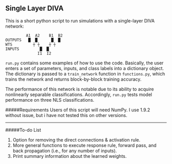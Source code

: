 
Single Layer DIVA
---
This is a short python script to run simulations with a single-layer DIVA network:

             A1  A2    B1  B2
    OUTPUTS   █  █      █  █
    WTS         ┼ ┼    ┼ ┼
    INPUTS         █  █
                  I1  I2

`run.py` contains some examples of how to use the code. Basically, the user enters a set of parameters, inputs, and class labels into a dictionary object. The dictionary is passed to a `train_network` function in `functions.py`, which trains the network and returns block-by-block training accuracy.

The performance of this network is notable due to its ability to acquire nonlinearly separable classifications. Accordingly, `run.py` tests model performance on three NLS classifications.

#####Requirements
Users of this script will need NumPy. I use 1.9.2 without issue, but i have not tested this on other versions.

_________
#####To-do List

1. Option for removing the direct connections & activation rule.
2. More general functions to execute response rule, forward pass, and back propagation (i.e., for any number of inputs).
3. Print summary information about the learned weights.
